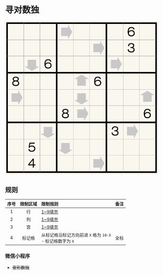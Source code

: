 # 寻对数独

![题](../../../../../images/sudoku/寻对数独.png)

## 规则

| 序号 | 限制区域 | 限制规则 | 备注 |
| :---: | :---: | :--- | :---: |
| 1 | 行 | [1~9填充] | |
| 2 | 列 | [1~9填充] | |
| 3 | 宫 | [1~9填充] | |
| 4 | 标记格 | 从标记格沿标记方向前进 `X` 格为 `10-X`<br/>- 标记格数字为 `X`  | 全标 |

### 微信小程序

- ~~变形数独~~

[1~9填充]: ../../../../../rules.md#1to9填充
